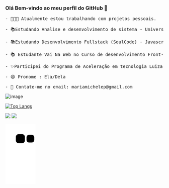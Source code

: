### Olá Bem-vindo ao meu perfil do GitHub 👋

<pre>
- 👩🏻‍💻 Atualmente estou trabalhando com projetos pessoais.

- 📚Estudando Analise e desenvolvimento de sistema - Universidade Cruzeiro do Sul (Conclusão Dez/2025) 

- 📚Estudando Desenvolvimento Fullstack (SoulCode) - Javascript (Udemy)

- 📚 Estudante Vai Na Web no Curso de desenvolvimento Front-end

- ✨Participei do Programa de Aceleração em tecnologia Luiza CODE 3ª Edição Node.Js

- 😄 Pronome : Ela/Dela 

- 📧 Contate-me no email: mariamichelep@gmail.com
</pre>

![image](https://user-images.githubusercontent.com/87742551/134349296-f0353f5d-c3f8-42ed-9f88-32420bf68c58.png)

<div style="width: 200px;">
<a href="https://github.com/micoliveira/github-readme-stats">
  <img src="https://github-readme-stats.vercel.app/api/top-langs/?username=micoliveira&langs_count=8" alt="Top Langs" />
</a>
</div>


<a href = "mailto:mariamichelep@gmail.com"><img src="https://img.shields.io/badge/-Gmail-%23333?style=for-the-badge&logo=gmail&logoColor=white" target="_blank"></a>
  <a href="https://www.linkedin.com/in/michele-oliveira-969218122/" target="_blank"><img src="https://img.shields.io/badge/-LinkedIn-%230077B5?style=for-the-badge&logo=linkedin&logoColor=white" target="_blank"></a> 
  
  ![Snake animation](https://github.com/micoliveira/micoliveira/blob/output/github-contribution-grid-snake.svg)
